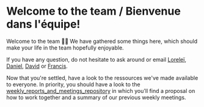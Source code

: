 # Welcome to the team / Bienvenue dans l'équipe!

Welcome to the team :tada::tada: We have gathered some things here, which should make your life in the team hopefully enjoyable.

If you have any question, do not hesitate to ask around or email [Loreleï](http://www.umr-marbec.fr/guery-lorelei.html), [Daniel](http://www.umr-marbec.fr/gaertner-daniel.html), [David](http://www.umr-marbec.fr/kaplan-david.html) or [Francis](http://www.umr-marbec.fr/marsac-francis.html).

Now that you're settled, have a look to the ressources we've made available to everyone. In priority, you should have a look to the [weekly_reports_and_meetings_repository](https://github.com/LGuery/teamwork_monitoring/tree/master/weekly_reports_and_meetings_repository) in which you'll find a proposal on how to work together and a summary of our previous weekly meetings.
